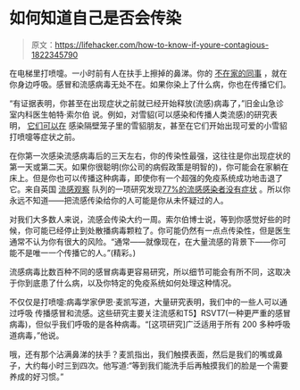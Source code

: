 # 如何知道自己是否会传染

> 原文：<https://lifehacker.com/how-to-know-if-youre-contagious-1822345790>

在电梯里打喷嚏。一小时前有人在扶手上擦掉的鼻涕。你的 [不在家的同事](https://lifehacker.com/either-your-sick-co-worker-goes-home-or-you-do-1822172740) ，就在你身边呼吸。感冒和流感病毒无处不在。如果你染上了什么病，你也在传播它们。



“有证据表明，你甚至在出现症状之前就已经开始释放(流感)病毒了，”旧金山急诊室内科医生帕特·索尔伯 说。例如，对雪貂(可以感染和传播人类流感)的研究表明， [它们可以在](http://journals.plos.org/plosone/article?id=10.1371/journal.pone.0043303) 感染隔壁笼子里的雪貂朋友，甚至在它们开始出现可爱的小雪貂打喷嚏等症状之前。

在你第一次感染流感病毒后的三天左右，你的传染性最强，这往往是你出现症状的第一天或第二天。如果你很聪明(你公司的病假政策是明智的)，你可能会在家躺在床上。但是你也可以传播这种病毒，即使你有一个超强的免疫系统成功地击退了它。来自英国 [流感观察](https://academic.oup.com/ije/article/46/2/e18/2622836) 队列的一项研究发现[77%的流感感染者没有症状](http://www.thelancet.com/journals/lanres/article/PIIS2213-2600(14)70034-7/fulltext) 。所以你永远不知道——把流感传染给你的人可能是你从未怀疑过的人。

对我们大多数人来说，流感会传染大约一周。索尔伯博士说，等到你感觉好些的时候，你可能已经停止到处散播病毒颗粒了。你可能仍然有一点点传染性，但是医生通常不认为你有很大的风险。“通常——就像现在，在大量流感的背景下——你可能不是唯一一个传播它的人。”(精彩。)

流感病毒比数百种不同的感冒病毒更容易研究，所以细节可能会有所不同，这取决于你到底患了什么病，以及你特定的免疫系统如何处理这种情况。

不仅仅是打喷嚏:病毒学家伊恩·麦凯写道，大量研究表明，我们中的一些人可以通过呼吸 传播感冒和流感。这些研究主要关注流感和T5】RSVT7(一种更严重的感冒病毒)，但似乎我们呼吸的是各种病毒。“[这项研究]广泛适用于所有 200 多种呼吸道病毒，”他说。

哦，还有那个沾满鼻涕的扶手？麦凯指出，我们触摸表面，然后是我们的嘴或鼻子，大约每小时三到四次。他写道:“等到我们能洗手后再触摸我们的脸是一个需要养成的好习惯。”